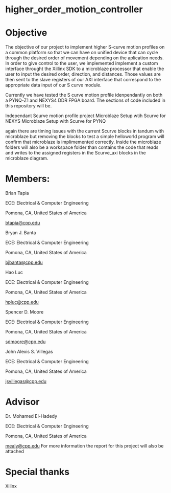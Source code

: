 # higher_order_motion_controller
# Objective
The objective of our project to implement higher S-curve motion profiles on a common platform so that we can have on unified device that can cycle through the desired order of movement depending on the aplication needs. In order to give control to the user, we implemented  implement a custom interface throught the Xillinx SDK to a microblaze processor that enable the user to input the desired order, direction, and distances. Those values are then sent to the slave registers of our AXI interface that correspond to the appropriate data input of our S curve module. 

Currently we have tested the S curve motion profile idenpendantly on both a PYNQ-Z1 and NEXYS4 DDR FPGA board. The sections of code included in this repository will be. 

Independant Scurve motion profile project
Microblaze Setup wtih Scurve for NEXYS
Microblaze Setup with Scurve for PYNQ

again there are timing issues with the current Scurve blocks in tandum with microblaze but removing the blocks to test a simple helloworld program will confirm that microblaze is implimemented correctly. Inside the microblaze folders will also be a workspace folder than contains the code that reads and writes to the assigned registers in the Scurve_axi blocks in the microblaze diagram.


# Members:
Brian Tapia  

ECE: Electrical & Computer Engineering 

Pomona, CA, United States of America 

btapia@cpp.edu 

Bryan J. Banta  

ECE: Electrical & Computer Engineering 

Pomona, CA, United States of America 

bjbanta@cpp.edu 

Hao Luc  

ECE: Electrical & Computer Engineering 

Pomona, CA, United States of America 

hpluc@cpp.edu 

Spencer D. Moore 

ECE: Electrical & Computer Engineering 

Pomona, CA, United States of America 

sdmoore@cpp.edu 

John Alexis S. Villegas  

ECE: Electrical & Computer Engineering 

Pomona, CA, United States of America 

jsvillegas@cpp.edu 

# Advisor
Dr. Mohamed El-Hadedy 

ECE: Electrical & Computer Engineering 

Pomona, CA, United States of America 

mealy@cpp.edu 
For more information the report for this project will also be attached

# Special thanks
Xilinx
